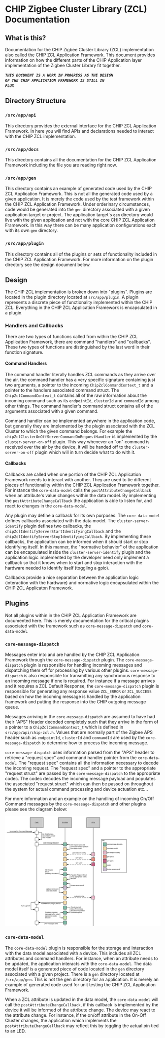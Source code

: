 # CHIP Zigbee Cluster Library (ZCL) Documentation

## What is this?

Documentation for the CHIP Zigbee Cluster Library (ZCL) implementation also
called the CHIP ZCL Application Framework. This document provides information on
how the different parts of the CHIP Application layer implementation of the
Zigbee Cluster Library fit together.

**_<code>THIS DOCUMENT IS A WORK IN PROGRESS AS THE DESIGN OF THE CHIP
APPLICATION FRAMEWORK IS STILL IN FLUX</code>_**

## Directory Structure

### <code>/src/app/api</code>

This directory provides the external interface for the CHIP ZCL Application
Framework. In here you will find APIs and declarations needed to interact with
the CHIP ZCL implementation.

### <code>/src/app/docs</code>

This directory contains all the documentation for the CHIP ZCL Application
Framework including the file you are reading right now.

### <code>/src/app/gen</code>

This directory contains an example of generated code used by the CHIP ZCL
Application Framework. This is not all the generated code used by a given
application. It is merely the code used by the test framework within the CHIP
ZCL Application Framework. Under orderinary circumstances, code would be
generated into the <code>gen</code> directory associated with a given
application target or project. The application target's <code>gen</code>
directory would live with the given application and not with the core CHIP ZCL
Application Framework. In this way there can be many application configurations
each with its own <code>gen</code> directory.

### <code>/src/app/plugin</code>

This directory contains all of the plugins or sets of functionality included in
the CHIP ZCL Application Framework. For more information on the plugin directory
see the design document below.

## Design

The CHIP ZCL implementation is broken down into "plugins". Plugins are located
in the plugin directory located at <code>src/app/plugin</code>. A plugin
represents a discrete piece of functionality implemented within the CHIP ZCL.
Everything in the CHIP ZCL Application Framework is encapsulated in a plugin.

### Handlers and Callbacks

There are two types of functions called from within the CHIP ZCL Application
Framework, there are command "handlers" and "callbacks". These two types of
functions are distinguished by the last word in their function signature.

#### Command Handlers

The command handler literally handles ZCL commands as they arrive over the air.
the command handler has a very specific signature containing just two arguments,
a pointer to the incoming <code>ChipZclCommandContext_t</code> and a pointer to
the handlers associated command struct. The <code>ChipZclCommandContext_t</code>
contains all of the raw information about the incoming command such as its
<code>endpointId</code>, <code>clusterId</code> and <code>commandId</code> among
other things. The command handler's command struct contains all of the arguments
associated with a given command.

Command handler can be implemented anywhere in the application code, but
generally they are implemented by the plugin associated with the ZCL Cluster to
which the given command belongs. For example the
<code>chipZclClusterOnOffServerCommandOnRequestHandler</code> is implemented by
the <code>cluster-server-on-off</code> plugin. This way whenever an "on" command
is received over the air by the device, it will be handed off to the
<code>cluster-server-on-off</code> plugin which will in turn decide what to do
with it.

#### Callbacks

Callbacks are called when one portion of the CHIP ZCL Application Framework
needs to interact with another. They are used to tie different pieces of
functionality within the CHIP ZCL Application Framework together. For instance
the <code>core-data-model</code> calls the
<code>postAttributeChangeCallback</code> when an attribute's value changes
within the data model. By implementing the
<code>postAttributeChangeCallback</code> the application is able to listen for,
and react to changes in the <code>core-data-model</code>.

Any plugin may define a callback for its own purposes. The
<code>core-data-model</code> defines callbacks associated with the data model.
The <code>cluster-server-identify</code> plugin defines two callbacks, the
<code>chipZclIdentifyServerStartIdentifyingCallback</code> and the
<code>chipZclIdentifyServerStopIdentifyingCallback</code>. By implementing these
callbacks, the application can be informed when it should start or stop
identifying itself. In this manner, the "normative behavior" of the application
can be encapsulated inside the <code>cluster-server-identify</code> plugin and
the application logic implemented by the developer need only implement a
callback so that it knows when to start and stop interaction with the hardware
needed to identify itself (toggling a gpio).

Callbacks provide a nice separation between the application logic (interaction
with the hardware) and normative logic encapsulated within the CHIP ZCL
Applicaton Framework.

## Plugins

Not all plugins within in the CHIP ZCL Application Framework are documented here. This is merely documentation for the critical plugins associated
with the framework such as <code>core-message-dispatch</code> and
<code>core-data-model</code>.

### <code>core-message-dispatch</code>

Messages enter into and are handled by the CHIP ZCL Application Framework
through the <code>core-message-dispatch</code> plugin. The
<code>core-message-dispatch</code> plugin is responsible for handling incoming
messages and dispatching them off for processing by various other plugins.
<code>core-message-dispatch</code> is also responsible for transmitting any
synchronous response to an incoming message if one is required. For instance if
a message arrives and it requires a ZCL Default Response, the
<code>core-message-dispatch</code> plugin is responsible for generating any
response value <code>ZCL_ERROR</code> or <code>ZCL_SUCCESS</code> based on how
the incoming message is handled by the application framework and putting the
response into the CHIP outgoing message queue.

Messages arriving in the <code>core-message-dispatch</code> are assumed to have
had their "APS" Header decoded completely such that they arrive in the form of a
pointer to a <code>ChipZclCommandContext_t</code> which is defined in
<code>src/app/api/chip-zcl.h</code>. Values that are normally part of the Zigbee
APS header such as <code>endpointId</code>, <code>clusterId</code> and
<code>commandId</code> are used by the <code>core-message-dispatch</code> to
determine how to process the incoming message.

<code>core-message-dispatch</code> uses information parsed from the "APS" header
to retrieve a "request spec" and command handler pointer from the
<code>core-data-model</code>. The "request spec" contains all the information
necessary to decode the incoming request. The "request spec" and a pointer to
the appropriate "request struct" are passed by the
<code>core-message-dispatch</code> to the appropriate codec. The codec decodes
the incoming message payload and populates the associated "request struct" which
can then be passed on throughout the system for actual command processing and
device actuation etc...

For more information and an example on the handling of incoming On/Off Command
messages by the <code>core-message-dispatch</code> and other plugins please see
the diagram below:

![CHIP ZCL Message Flow](chip-zcl-msg-flow.png)

### <code>core-data-model</code>

The <code>core-data-model</code> plugin is responsible for the storage and
interaction with the data model associated with a device. This includes all ZCL
attributes and command handlers. For instance, when an attribute needs to be
updated, the application interacts with the <code>core-data-model</code>. The
data model itself is a generated piece of code located in the <code>gen</code>
directory associated with a given project. There is a <code>gen</code> directory
located at <code>/src/app/gen</code>. This is not the gen directory for an
application. It is merely an example of generated code used for unit testing the
CHIP ZCL Application Framework.

When a ZCL attribute is updated in the data model, the
<code>core-data-model</code> will call the
<code>postAttributeChangeCallback</code>, if this callback is implemented by the
device it will be informed of the attribute change. The device may react to the
attribute change. For instance, if the on/off attribute in the On-Off Cluster
changes, the application which implements the
<code>postAttributeChangeCallback</code> may reflect this by toggling the actual
pin tied to an LED.
